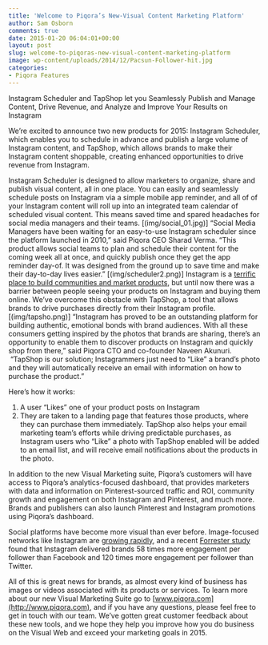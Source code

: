 ```yaml
---
title: 'Welcome to Piqora’s New-Visual Content Marketing Platform'
author: Sam Osborn
comments: true
date: 2015-01-20 06:04:01+00:00
layout: post
slug: welcome-to-piqoras-new-visual-content-marketing-platform
image: wp-content/uploads/2014/12/Pacsun-Follower-hit.jpg
categories:
- Piqora Features
---
```


Instagram Scheduler and TapShop let you Seamlessly Publish and Manage Content, Drive Revenue, and Analyze and Improve Your Results on Instagram

We’re excited to announce two new products for 2015: Instagram Scheduler, which enables you to schedule in advance and publish a large volume of Instagram content, and TapShop, which allows brands to make their Instagram content shoppable, creating enhanced opportunities to drive revenue from Instagram.

Instagram Scheduler is designed to allow marketers to organize, share and publish visual content, all in one place. You can easily and seamlessly schedule posts on Instagram via a simple mobile app reminder, and all of of your Instagram content will roll up into an integrated team calendar of scheduled visual content. This means saved time and spared headaches for social media managers and their teams.
[(img/social_01.jpg)]
“Social Media Managers have been waiting for an easy-to-use Instagram scheduler since the platform launched in 2010,” said Piqora CEO Sharad Verma. “This product allows social teams to plan and schedule their content for the coming week all at once, and quickly publish once they get the app reminder day-of. It was designed from the ground up to save time and make their day-to-day lives easier.”
[(img/scheduler2.png)]
Instagram is a [terrific place to build communities and market products](http://www.fastcompany.com/3029395/bottom-line/how-the-most-successful-brands-dominate-instagram-and-you-can-too), but until now there was a barrier between people seeing your products on Instagram and buying them online. We’ve overcome this obstacle with TapShop, a tool that allows brands to drive purchases directly from their Instagram profile.
[(img/tapsho.png)]
“Instagram has proved to be an outstanding platform for building authentic, emotional bonds with brand audiences. With all these consumers getting inspired by the photos that brands are sharing, there’s an opportunity to enable them to discover products on Instagram and quickly shop from there,” said Piqora CTO and co-founder Naveen Akunuri.  “TapShop is our solution; Instagrammers just need to “Like” a brand’s photo and they will automatically receive an email with information on how to purchase the product.”

Here’s how it works:

1.  A user “Likes” one of your product posts on Instagram
2.  They are taken to a landing page that features those products, where they can purchase them immediately.
TapShop also helps your email marketing team’s efforts while driving predictable purchases, as Instagram users who “Like” a photo with TapShop enabled will be added to an email list, and will receive email notifications about the products in the photo.

In addition to the new Visual Marketing suite, Piqora’s customers will have access to Piqora’s analytics-focused dashboard, that provides marketers with data and information on Pinterest-sourced traffic and ROI, community growth and engagement on both Instagram and Pinterest, and much more. Brands and publishers can also launch Pinterest and Instagram promotions using Piqora’s dashboard.

Social platforms have become more visual than ever before. Image-focused networks like Instagram are [growing rapidly](http://www.pewinternet.org/2015/01/09/social-media-update-2014/), and a recent [Forrester study](http://blogs.forrester.com/nate_elliott/14-04-29-instagram_is_the_king_of_social_engagement) found that Instagram delivered brands 58 times more engagement per follower than Facebook and 120 times more engagement per follower than Twitter.

All of this is great news for brands, as almost every kind of business has images or videos associated with its products or services. To learn more about our new Visual Marketing Suite go to [www.piqora.com](http://www.piqora.com), and if you have any questions, please feel free to get in touch with our team. We’ve gotten great customer feedback about these new tools, and we hope they help you improve how you do business on the Visual Web and exceed your marketing goals in 2015.

&nbsp;
